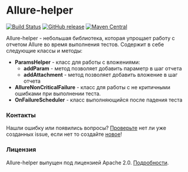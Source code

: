 # Allure-helper
[![Build Status](https://travis-ci.org/sbtqa/allure-helper.svg?branch=master)](https://travis-ci.org/sbtqa/allure-helper) [![GitHub release](https://img.shields.io/github/release/sbtqa/allure-helper.svg?style=flat-square)](https://github.com/sbtqa/allure-helper/releases) [![Maven Central](https://img.shields.io/maven-central/v/ru.sbtqa.tag/allure-helper.svg)](https://mvnrepository.com/artifact/ru.sbtqa.tag/allure-helper)

Allure-helper - небольшая библиотека, которая упрощает работу с отчетом Allure во время выполнения тестов.
Содержит в себе следующие классы и методы:  
* **ParamsHelper** - класс для работы с вложениями:
   * **addParam** - метод позволяет добавить параметр в шаг отчета
   * **addAttachment** - метод позволяет добавить вложение в шаг отчета
* **AllureNonCriticalFailure** - класс для работы с не критичными ошибками при выполнении теста.
* **OnFailureScheduler** - класс выполняющийся после падения теста

### Контакты
Нашли ошибку или появились вопросы? [Проверьте](https://github.com/sbtqa/allure-helper/issues) нет ли уже созданных issue, если нет то создайте [новое](https://github.com/sbtqa/allure-helper/issues/new)!

### Лицензия 
Allure-helper выпущен под лицензией Apache 2.0. [Подробности](https://github.com/sbtqa/allure-helper/blob/master/LICENSE).